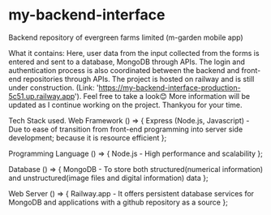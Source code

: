 # my-backend-interface
Backend repository of evergreen farms limited (m-garden mobile app)

What it contains:
Here, user data from the input collected from the forms is entered and sent to a database, MongoDB through APIs.
The login and authentication process is also coordinated between the backend and front-end repositories through APIs.
The project is hosted on railway and is still under construction.
(Link: 'https://my-backend-interface-production-5c51.up.railway.app').
Feel free to take a look😊
More information will be updated as I continue working on the project. 
Thankyou for your time.

Tech Stack used.
Web Framework () => {
Express (Node.js, Javascript) - Due to ease of transition from front-end programming into server side development; because it is resource efficient };

Programming Language () => {
Node.js - High performance and scalability };

Database () => {
MongoDB - To store both structured(numerical information) and unstructured(image files and digital information) data };

Web Server () => {
Railway.app - It offers persistent database services for MongoDB and applications with a github repository as a source };

